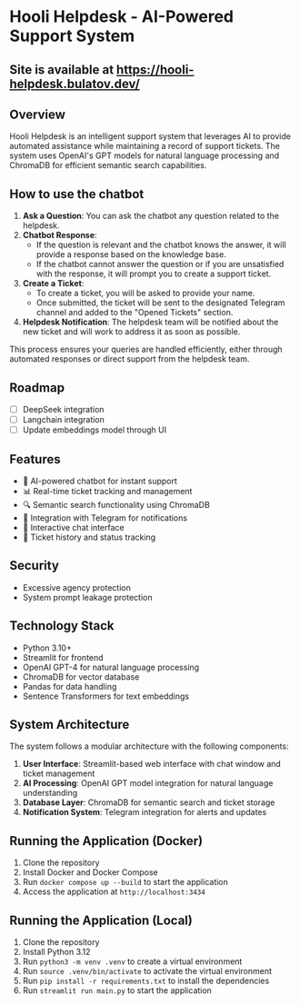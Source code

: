 # Hooli Helpdesk - AI-Powered Support System

## Site is available at https://hooli-helpdesk.bulatov.dev/

## Overview

Hooli Helpdesk is an intelligent support system that leverages AI to provide automated assistance while maintaining a record of support tickets. The system uses OpenAI's GPT models for natural language processing and ChromaDB for efficient semantic search capabilities.

## How to use the chatbot

1. **Ask a Question**: You can ask the chatbot any question related to the helpdesk.  
2. **Chatbot Response**:  
   - If the question is relevant and the chatbot knows the answer, it will provide a response based on the knowledge base.  
   - If the chatbot cannot answer the question or if you are unsatisfied with the response, it will prompt you to create a support ticket.  
3. **Create a Ticket**:  
   - To create a ticket, you will be asked to provide your name.  
   - Once submitted, the ticket will be sent to the designated Telegram channel and added to the "Opened Tickets" section.  
4. **Helpdesk Notification**: The helpdesk team will be notified about the new ticket and will work to address it as soon as possible.  

This process ensures your queries are handled efficiently, either through automated responses or direct support from the helpdesk team.

## Roadmap

- [ ] DeepSeek integration
- [ ] Langchain integration
- [ ] Update embeddings model through UI

## Features

- 🤖 AI-powered chatbot for instant support
- 📊 Real-time ticket tracking and management
- 🔍 Semantic search functionality using ChromaDB
- 🔄 Integration with Telegram for notifications
- 💬 Interactive chat interface
- 📝 Ticket history and status tracking

## Security

- Excessive agency protection
- System prompt leakage protection

## Technology Stack

- Python 3.10+
- Streamlit for frontend
- OpenAI GPT-4 for natural language processing
- ChromaDB for vector database
- Pandas for data handling
- Sentence Transformers for text embeddings

## System Architecture

The system follows a modular architecture with the following components:

1. **User Interface**: Streamlit-based web interface with chat window and ticket management
2. **AI Processing**: OpenAI GPT model integration for natural language understanding
3. **Database Layer**: ChromaDB for semantic search and ticket storage
4. **Notification System**: Telegram integration for alerts and updates

## Running the Application (Docker)

1. Clone the repository
2. Install Docker and Docker Compose
3. Run `docker compose up --build` to start the application
4. Access the application at `http://localhost:3434`

## Running the Application (Local)

1. Clone the repository
2. Install Python 3.12
3. Run `python3 -m venv .venv` to create a virtual environment
4. Run `source .venv/bin/activate` to activate the virtual environment
5. Run `pip install -r requirements.txt` to install the dependencies
6. Run `streamlit run main.py` to start the application
